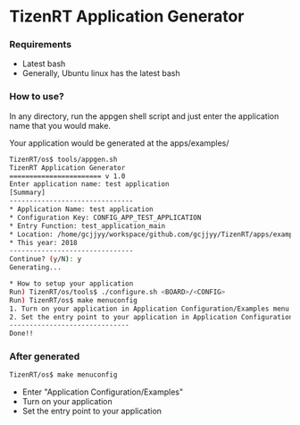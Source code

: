 # TizenRT Application Generator

### Requirements
- Latest bash
- Generally, Ubuntu linux has the latest bash

### How to use?

In any directory, run the appgen shell script and just enter the application name that you would make.

Your application would be generated at the apps/examples/

```sh
TizenRT/os$ tools/appgen.sh
TizenRT Application Generator
======================= v 1.0
Enter application name: test application
[Summary]
-------------------------------
* Application Name: test application
* Configuration Key: CONFIG_APP_TEST_APPLICATION
* Entry Function: test_application_main
* Location: /home/gcjjyy/workspace/github.com/gcjjyy/TizenRT/apps/examples/test_application
* This year: 2018
-------------------------------
Continue? (y/N): y
Generating...

* How to setup your application
Run) TizenRT/os/tools$ ./configure.sh <BOARD>/<CONFIG>
Run) TizenRT/os$ make menuconfig
1. Turn on your application in Application Configuration/Examples menu
2. Set the entry point to your application in Application Configuration menu
------------------------------
Done!!

```

### After generated
```sh
TizenRT/os$ make menuconfig
```

- Enter "Application Configuration/Examples"
- Turn on your application
- Set the entry point to your application
